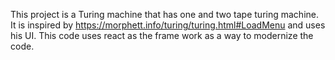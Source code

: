 This project is a Turing machine that has one and two tape turing machine. It is inspired by https://morphett.info/turing/turing.html#LoadMenu and uses his UI. This code uses react as the frame work as a way to modernize the code. 
